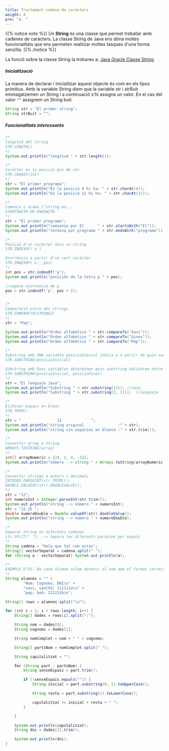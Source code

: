 ```yaml
---
title: Tractament cadena de caràcters
weight: 4
pre: "4. "
---
```


{{% notice note %}}
Un **String** és una classe que permet treballar amb cadenes de caràcters. La classe String de Java ens dóna moltes funcionalitats que ens permeten realitzar moltes tasques d'una forma senzilla.
{{% /notice %}}

La funció sobre la classe String la trobareu a:
[Java Oracle Classe String](https://docs.oracle.com/javase/8/docs/api/java/lang/String.html)

##### Inicialització

La manera de declarar i inicialitzar aquest objecte és com en els tipus primitius. Amb la variable String diem que la variable str i strBuit emmagatzemen un String i a continuació s'hi assigna un valor. En el cas del valor ``""`` assignem un String buit.

```java
String str = "El primer string";
String strBuit = "";
```

##### Funcionalitats interessants

```java
/*
longitud del string
STR.LENGTH()
*/
System.out.println("longitud " + str.length());

/*
Caràcter en la posició pos de str.
STR.CHARAT(int)
*/
str = "El primer programa";
System.out.println("En la posició 4 hi ha: " + str.charAt(4));
System.out.println("En la posició 11 hi ha: " + str.charAt(11));

/*
Comença o acaba l'string en...
STARTSWITH OR ENDSWITH
*/
str = "El primer programa";
System.out.println("comienza por El      " + str.startsWith("El"));
System.out.println("termina por programa " + str.endsWith("programa"));

/*
Posició d'un caràcter dins un string
STR.INDEXOF('x')

Ocurrència a partir d'un cert caràcter
STR.INDEXOF('x', pos)
*/
int pos = str.indexOf('p');
System.out.println("posición de la letra p " + pos);

//segona ocurrencia de p
pos = str.indexOf('p', pos + 1);


/*
Comparació entre dos strings
STR.COMPARETO(STRING2)
*/
str = "Pep";

System.out.println("Orden alfabético " + str.compareTo("Xavi"));
System.out.println("Orden alfabético " + str.compareTo("Gines"));
System.out.println("Orden alfabético " + str.compareTo("Pep"));

/*
Substring amb UNA variable posicioInicial indica a a partir de quin caràcter volem recollir el substring fins al final.
STR.SUBSTRING(posicioInicial)

Substring amb Dues variables determinen quin substring obtindrem entre les dues posicions
STR.SUBSTRING(posicioInicial, posicioFinal)
*/
str = "El lenguaje Java";
System.out.println("Substring " + str.substring(12)); //Java
System.out.println("Substring " + str.substring(3, 11));  //lenguaje

/*
Eliminar espais en blanc
STR.TRIM()
*/
str = "                12             ";
System.out.println("string original               :" + str);
System.out.println("string sin espacios en blanco :" + str.trim());

/*
Convertir array a String
ARRAYS.TOSTRING(array)
*/
int[] arrayNumeric = {24, 2, 4, -12};
System.out.println("número --> string " + Arrays.toString(arrayNumeric));

/*
Convertir strings a enters i decimals
INTEGER.PARSEINT(str.TRIM());
DOUBLE.VALUEOF(str).DOUBLEVALUE();
*/
str = "12";
int numeroInt = Integer.parseInt(str.trim());
System.out.println("string --> número " + numeroInt);
str = "12.35 ";
double numeroDouble = Double.valueOf(str).doubleValue();
System.out.println("string --> número " + numeroDouble);

/*
Separar String en diferents cadenes
str.SPLIT(" "); --> Separa les diferents paraules per espais
*/
String cadena = "Hola que tal com estas";
String[] vectorSeparat = cadena.split(" ");
for (String a : vectorSeparat) System.out.println(a);

/*
EXEMPLE D'ÚS: De cada alumne volem obtenir el nom amb el format correcte i el dni.
*/
String alumnes = "" +
        "Nom; Cognoms; DNI\n" +
        "xavi; sanChO; 111111a\n" +
        "pep; beÀ; 222222b\n";

String[] rows = alumnes.split("\n");

for (int i = 1; i < rows.length; i++) {
    String[] dades = rows[i].split(";");

    String nom = dades[0];
    String cognoms = dades[1];

    String nomComplet = nom + " " + cognoms;

    String[] partsNom = nomComplet.split(" ");

    String capitalitzat = "";

    for (String part : partsNom) {
        String senseEspais = part.trim();

        if (!senseEspais.equals("")) {
            String inicial = part.substring(0, 1).toUpperCase();

            String resta = part.substring(1).toLowerCase();

            capitalitzat += inicial + resta + " ";
        }

    }

    System.out.println(capitalitzat);
    String dni = dades[2].trim();

    System.out.println(dni);
}
```
